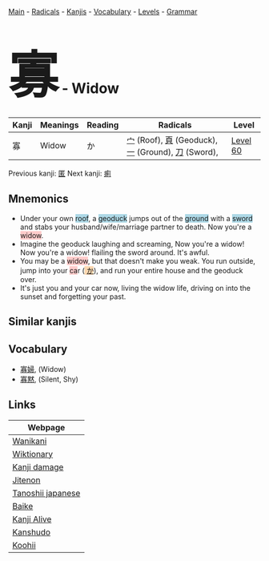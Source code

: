 <style> bigfont {font-size: 100px}</style>
[Main](../index.md) -
[Radicals](../radicals.md) -
[Kanjis](../kanjis.md) -
[Vocabulary](../vocabulary.md) -
[Levels](../levels.md) -
[Grammar](../grammar.md)
# <bigfont> 寡</bigfont> - Widow 

| Kanji | Meanings | Reading | Radicals | Level |
| --- | --- | --- | --- | --- |
| 寡 | Widow | か | [宀](../radicals/宀.md) (Roof), [頁](../radicals/頁.md) (Geoduck), [一](../radicals/一.md) (Ground), [刀](../radicals/刀.md) (Sword),  | [Level 60](../levels/wk_level60.md) |

Previous kanji: [匿](匿.md) Next kanji: [痢](痢.md) 

## Mnemonics
 * Under your own <span style="background-color:#ADD8E6"> roof</span>, a <span style="background-color:#ADD8E6"> geoduck</span> jumps out of the <span style="background-color:#ADD8E6"> ground</span> with a <span style="background-color:#ADD8E6"> sword</span> and stabs your husband/wife/marriage partner to death. Now you're a <span style="background-color:#ffcccb"> widow</span>.
* Imagine the geoduck laughing and screaming, Now you're a widow! Now you're a widow! flailing the sword around. It's awful.
* You may be a <span style="background-color:#ffcccb"> widow</span>, but that doesn't make you weak. You run outside, jump into your <span style="background-color:#ffcccb"> ca</span>r (<span style="background-color:#fed8b1"> [か](https://jisho.org/search/か)</span>), and run your entire house and the geoduck over.
* It's just you and your car now, living the widow life, driving on into the sunset and forgetting your past.


## Similar kanjis
 


## Vocabulary
 * [寡婦](../vocabulary/寡.md), (Widow)
* [寡黙](../vocabulary/寡.md), (Silent, Shy)



## Links 

| Webpage |
| --- |
| [Wanikani          ](https://www.wanikani.com/kanji/寡) |
| [Wiktionary        ](https://en.wiktionary.org/wiki/寡) |
| [Kanji damage      ](http://www.kanjidamage.com/kanji/search?utf8=✓&q=寡) |
| [Jitenon           ](https://jitenon.com/kanji/寡) |
| [Tanoshii japanese ](https://www.tanoshiijapanese.com/dictionary/kanji.cfm?k=寡) |
| [Baike             ](https://baike.baidu.com/item/寡) |
| [Kanji Alive       ](https://app.kanjialive.com/寡) |
| [Kanshudo          ](https://www.kanshudo.com/searchmn?q=寡) |
| [Koohii            ](https://kanji.koohii.com/study/kanji/寡) |
